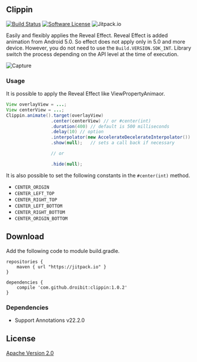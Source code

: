 ## Clippin

[![Build Status](https://travis-ci.org/droibit/clippin.svg?branch=develop)](https://travis-ci.org/droibit/clippin) [![Software License](https://img.shields.io/badge/license-Apache%202.0-brightgreen.svg)](https://github.com/droibit/clippin/blob/master/LICENSE) ![Jitpack.io](https://img.shields.io/github/release/droibit/clippin.svg?label=JitPack)

Easily and flexibly applies the Reveal Effect.
Reveal Effect is added animation from Android 5.0. So effect does not apply only in 5.0 and more device. However, you do not need to use the `Build.VERSION.SDK_INT`. Library switch the process depending on the API level at the time of execution.

![Capture](http://cl.ly/image/0q0N223f0k1v/capture.gif)

### Usage

It is possible to apply the Reveal Effect like ViewPropertyAnimaor.

```java
View overlayView = ...;
View centerView = ...;
Clippin.animate().target(overlayView)
                 .center(centerView) // or #center(int)
                 .duration(400) // default is 500 milliseconds
                 .delay(10) // option
                 .interpolator(new AccelerateDecelerateInterpolator())  // option
                 .show(null);   // sets a call back if necessary

                 // or

                 .hide(null);
```

It is also possible to set the following constants in the `#center(int)` method.

* `CENTER_ORIGIN`
* `CENTER_LEFT_TOP`
* `CENTER_RIGHT_TOP`
* `CENTER_LEFT_BOTTOM`
* `CENTER_RIGHT_BOTTOM`
* `CENTER_ORIGIN_BOTTOM`

## Download

Add the following code to module build.gradle.

```
repositories {
    maven { url "https://jitpack.io" }
}

dependencies {
    compile 'com.github.droibit:clippin:1.0.2'
}
```

### Dependencies

* Support Annotations v22.2.0

## License

[Apache Version 2.0](https://github.com/droibit/clippin/blob/master/LICENSE)
